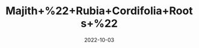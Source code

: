---
title: 'Majith+%22+Rubia+Cordifolia+Roots+%22'
date: '2022-10-03' 
metatag: '' 
inventory: '0' 
draft: false 
# meta description 
shortDescripton: 'Manjith+is+an+effective+herb+to%ef%bf%bdpromote+healthy+liver+function.+This+is+because+it+helps+to+improve+the+digestive+fire+that+makes+digestion+easy+and+reduces+the+load+on+the+liver.'
description: 'Herb'
longdescription: ''
featured: True
# product Price
price: '30.0'
# Product Short Description
shortDescription: 'Manjith+is+an+effective+herb+to%ef%bf%bdpromote+healthy+liver+function.+This+is+because+it+helps+to+improve+the+digestive+fire+that+makes+digestion+easy+and+reduces+the+load+on+the+liver.'
productID: '7A5E9CD4-BE26-ED11-9968-005056B3A416'
type: 'products'
category: 'Herb' 
thumnailproduct: 'https://eraconnect.blob.core.windows.net/product-images/aminsaddiquidawakhana/7A5E9CD4-BE26-ED11-9968-005056B3A416.webp' 
images:
  - image: 'https://eraconnect.blob.core.windows.net/product-images/aminsaddiquidawakhana/7A5E9CD4-BE26-ED11-9968-005056B3A416.webp'  
Variants:
---